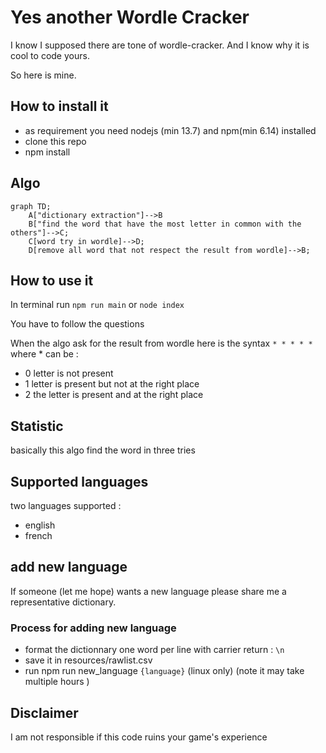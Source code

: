 # Yes another Wordle Cracker

I know I supposed there are tone of wordle-cracker. And I know why it is cool to code yours.

So here is mine.

## How to install it

* as requirement you need nodejs (min 13.7) and npm(min 6.14) installed
* clone this repo
* npm install

## Algo

```mermaid
graph TD;
    A["dictionary extraction"]-->B
    B["find the word that have the most letter in common with the others"]-->C;
    C[word try in wordle]-->D;
    D[remove all word that not respect the result from wordle]-->B;
```

## How to use it

In terminal run `npm run main` or `node index`

You have to follow the questions

When the algo ask for the result from wordle here is the syntax `* * * * *` where * can be :

* 0 letter is not present
* 1 letter is present but not at the right place
* 2 the letter is present and at the right place

## Statistic

basically this algo find the word in three tries

## Supported languages

two languages supported :
* english
* french

## add new language

If someone (let me hope) wants a new language please share me a representative dictionary.

### Process for adding new language

* format the dictionnary one word per line with carrier return : `\n`
* save it in resources/rawlist.csv
* run npm run new_language `{language}` (linux only) (note it may take multiple hours   )

## Disclaimer

I am not responsible if this code ruins your game's experience